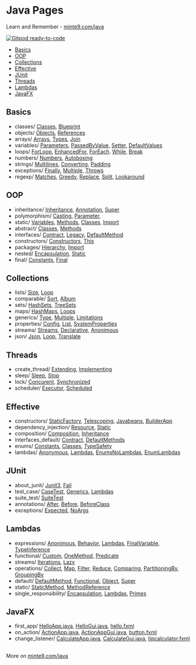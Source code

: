 # Java Pages

Learn and Remember - [minte9.com/java](https://www.minte9.com/java)

[![Gitpod ready-to-code](https://img.shields.io/badge/Gitpod-ready--to--code-blue?logo=gitpod)](https://gitpod.io/#https://github.com/minte9/java-pages)

- [Basics](#basics) 
- [OOP](#oop) 
- [Collections](#collections) 
- [Effective](#effective)
- [JUnit](#junit)
- [Threads](#threads)
- [Lambdas](#lambdas)
- [JavaFX](#javafx)


## Basics
  * classes/ [Classes](/src/main/java/com/minte9/basics/classes/Classes.java), [Blueprint](/src/main/java/com/minte9/basics/classes/Blueprint.java)
  * objects/ [Objects](/src/main/java/com/minte9/basics/objects/Objects.java), [References](/src/main/java/com/minte9/basics/objects/References.java)
  * arrays/ [Arrays](/src/main/java/com/minte9/basics/arrays/Arrays.java), [Types](/src/main/java/com/minte9/basics/arrays/Types.java), [Join](/src/main/java/com/minte9/basics/arrays/Join.java)
  * variables/ [Parameters](/src/main/java/com/minte9/basics/variables/Parameters.java), [PassedByValue](/src/test/java/com/minte9/basics/variables/PassedByValueTest.java), [Setter](/src/main/java/com/minte9/basics/variables/Setter.java), [DefaultValues](/src/main/java/com/minte9/basics/variables/DefaultValues.java)
  * loops/ [ForLoop](/src/main/java/com/minte9/basics/loops/ForLoop.java), [EnhancedFor](/src/main/java/com/minte9/basics/loops/EnhancedFor.java), [ForEach](/src/main/java/com/minte9/basics/loops/ForEach.java). [While](/src/main/java/com/minte9/basics/loops/While.java), [Break](/src/main/java/com/minte9/basics/loops/Break.java)
  * numbers/ [Numbers](/src/main/java/com/minte9/basics/numbers/Numbers.java), [Autoboxing](/src/main/java/com/minte9/basics/numbers/Autoboxing.java) 
  * strings/ [Multilines](/src/main/java/com/minte9/basics/strings/Multilines.java), [Converting](/src/test/java/com/minte9/basics/strings/ConvertingTest.java), [Padding](/src/main/java/com/minte9/basics/strings/Padding.java)
  * exceptions/ [Finally](/src/main/java/com/minte9/basics/exceptions/Finally.java), [Multiple](/src/main/java/com/minte9/basics/exceptions/Multiple.java), [Throws](/src/main/java/com/minte9/basics/exceptions/Throws.java)
  * regexp/ [Matches](/src/main/java/com/minte9/basics/regexp/Matches.java), [Greedy](/src/main/java/com/minte9/basics/regexp/Greedy.java), [Replace](/src/main/java/com/minte9/basics/regexp/Replace.java), [Split](/src/main/java/com/minte9/basics/regexp/Split.java), [Lookaround](/src/test/java/com/minte9/basics/regexp/LookaroundTest.java)

## OOP
  * inheritance/ [Inheritance](/src/main/java/com/minte9/oop/inheritance/Inheritance.java), [Annotation](/src/main/java/com/minte9/oop/inheritance/Annotation.java), [Super](/src/main/java/com/minte9/oop/inheritance/Super.java)
  * polymorphism/ [Casting](/src/main/java/com/minte9/oop//polymorphism/Casting.java), [Parameter](/src/main/java/com/minte9/oop/polymorphism/Parameter.java), 
  * static/ [Variables](/src/main/java/com/minte9/oop/static_keyword/Variables.java), [Methods](/src/main/java/com/minte9/oop/static_keyword/Methods.java), [Classes](/src/main/java/com/minte9/oop/static_keyword/Classes.java), [Import](/src/main/java/com/minte9/oop/static_keyword/Import.java)
  * abstract/ [Classes](/src/main/java/com/minte9/oop/abstract_keyword/Classes.java), [Methods](/src/main/java/com/minte9/oop/abstract_keyword/Methods.java)
  * interfaces/ [Contract](/src/main/java/com/minte9/oop/interfaces/Contract.java), [Legacy](/src/main/java/com/minte9/oop/interfaces/Legacy.java), [DefaultMethod](/src/main/java/com/minte9/oop/interfaces/DefaultMethod.java)
  * constructors/ [Constructors](/src/main/java/com/minte9/oop/constructors/Constructors.java), [This](/src/main/java/com/minte9/oop/constructors/This.java)
  * packages/ [Hierarchy](/src/main/java/com/minte9/oop/packages/Hierarchy.java), [Import](/src/main/java/com/minte9/oop/packages/Import.java)
  * nested/ [Encapsulation](/src/main/java/com/minte9/oop/nested_classes/Encapsulation.java), [Static](/src/main/java/com/minte9/oop/nested_classes/Static.java)
  * final/ [Constants](/src/main/java/com/minte9/oop/final_keyword/Constants.java), [Final](/src/main/java/com/minte9/oop/final_keyword/Final.java)

## Collections
  * lists/ [Size](/src/main/java/com/minte9/collections/lists/Size.java), [Loop](/src/main/java/com/minte9/collections/lists/Loop.java)
  * comparable/ [Sort](/src/main/java/com/minte9/collections/comparable/Sort.java), [Album](/src/main/java/com/minte9/collections/comparable/Album.java)
  * sets/ [HashSets](/src/main/java/com/minte9/collections/sets/HashSets.java), [TreeSets](/src/main/java/com/minte9/collections/sets/TreeSets.java)
  * maps/ [HashMaps](/src/main/java/com/minte9/collections/maps/HashMaps.java), [Loops](/src/main/java/com/minte9/collections/maps/Loops.java)
  * generics/ [Type](/src/main/java/com/minte9/collections/generics/Type.java), [Multiple](/src/main/java/com/minte9/collections/generics/Multiple.java),  [Limitations](/src/main/java/com/minte9/collections/generics/Limitations.java)
  * properties/ [Config](/src/main/java/com/minte9/collections/properties/Config.java), [List](/src/main/java/com/minte9/collections/properties/List.java),  [SystemProperties](/src/main/java/com/minte9/collections/properties/SystemProperties.java)
  * streams/ [Streams](/src/main/java/com/minte9/collections/streams/Streams.java), [Declarative](/src/main/java/com/minte9/collections/streams/Declarative.java),  [Anonimous](/src/main/java/com/minte9/collections/streams/Anonimous.java)
  * json/ [Json](/src/test/java/com/minte9/collections/json/JsonTest.java), [Loop](/src/main/java/com/minte9/collections/json/Loop.java), [Translate](/src/main/java/com/minte9/collections/json/Translate.java)

## Threads
  * create_thread/ [Extending](/src/main/java/com/minte9/threads/create_thread/Extending.java), [Implementing](/src/main/java/com/minte9/threads/create_thread/Implementing.java)
  * sleep/ [Sleep](/src/main/java/com/minte9/threads/sleep/Sleep.java), [Stop](/src/main/java/com/minte9/threads/sleep/Stop.java)
  * lock/ [Concurent](/src/main/java/com/minte9/threads/lock/ConcurentApp.java), [Synchronized](/src/main/java/com/minte9/threads/lock/SynchronizedApp.java)
  * scheduler/ [Executor](/src/main/java/com/minte9/threads/scheduler/Executor.java), [Scheduled](/src/main/java/com/minte9/threads/scheduler/Scheduled.java)

## Effective
  * constructors/ [StaticFactory](/src/main/java/com/minte9/effective/constructors/StaticFactory.java), [Telescoping](/src/main/java/com/minte9/effective/constructors/Telescoping.java), [Javabeans](/src/main/java/com/minte9/effective/constructors/Javabeans.java), [BuilderApp](/src/main/java/com/minte9/effective/constructors/BuilderApp.java)
  * dependency_injection/ [Resource](/src/main/java/com/minte9/effective/dependency_injection/ResourceApp.java), [Static](/src/main/java/com/minte9/effective/dependency_injection/StaticApp.java)
  * composition/ [Composition](/src/main/java/com/minte9/effective/composition/Composition.java), [Inheritance](/src/main/java/com/minte9/effective/composition/Inheritance.java)
  * interfaces_default/ [Contract](/src/main/java/com/minte9/effective/interfaces_default/Contract.java), [DefaultMethods](/src/main/java/com/minte9/effective/interfaces_default/DefaultMethods.java)
  * enums/ [Constants](/src/main/java/com/minte9/effective/enums/Constants.java), [Classes](/src/main/java/com/minte9/effective/enums/Classes.java), [TypeSafety](/src/main/java/com/minte9/effective/enums/TypeSafety.java)
  * lambdas/ [Anonymous](/src/main/java/com/minte9/effective/lambdas/Anonymous.java), [Lambdas](/src/main/java/com/minte9/effective/lambdas/Lambdas.java), [EnumsNoLambdas](/src/main/java/com/minte9/effective/lambdas/EnumsNoLambdas.java), [EnumLambdas](/src/main/java/com/minte9/effective/lambdas/EnumLambdas.java)
    
## JUnit
  * about_junit/ [Junit3](/src/test/java/com/minte9/junit/about_junit/Junit3Test.java), [Fail](/src/test/java/com/minte9/junit/about_junit/FailTest.java)
  * test_case/ [CaseTest](/src/test/java/com/minte9/junit/test_case/CaseTest.java), [Generics](/src/test/java/com/minte9/junit/test_case/GenericsTest.java),  [Lambdas](/src/test/java/com/minte9/junit/test_case/LambdasTest.java)
  * suite_test/ [SuiteTest](/src/test/java/com/minte9/junit/suite_test/)
  * annotations/ [After](/src/test/java/com/minte9/junit/annotations/AfterApp.java), [Before](/src/test/java/com/minte9/junit/annotations/BeforeApp.java),  [BeforeClass](/src/test/java/com/minte9/junit/annotations/BeforeClassApp.java)
  * exceptions/ [Expected](/src/test/java/com/minte9/junit/exceptions/Expected.java), [NoArgs](/src/test/java/com/minte9/junit/exceptions/NoArgs.java)

## Lambdas
  * expressions/ [Anonimous](/src/main/java/com/minte9/lambdas/expressions/Anonimous.java), [Behavior](/src/main/java/com/minte9/lambdas/expressions/Behavior.java), [Lambdas](/src/main/java/com/minte9/lambdas/expressions/Lambdas.java), [FinalVariable](/src/main/java/com/minte9/lambdas/expressions/FinalVariable.java), [TypeInference](/src/main/java/com/minte9/lambdas/expressions/TypeInference.java)
  * functional/ [Custom](/src/main/java/com/minte9/lambdas/functional_interfaces/Custom.java), [OneMethod](/src/main/java/com/minte9/lambdas/functional_interfaces/OneMethod.java), [Predicate](/src/main/java/com/minte9/lambdas/functional_interfaces/PredicateExamples.java)
  * streams/ [Iterations](/src/main/java/com/minte9/lambdas/streams/Iterations.java), [Lazy](/src/main/java/com/minte9/lambdas/streams/Lazy.java)
  * operations/ [Collect](/src/main/java/com/minte9/lambdas/common_operations/Collect.java), [Map](/src/main/java/com/minte9/lambdas/common_operations/MapApp.java), [Filter](/src/main/java/com/minte9/lambdas/common_operations/Filter.java), [Reduce](/src/main/java/com/minte9/lambdas/common_operations/Reduce.java), [Comparing](/src/main/java/com/minte9/lambdas/common_operations/Comparing.java), [PartitioningBy](/src/main/java/com/minte9/lambdas/common_operations/PartitioningBy.java), [GroupingBy](/src/main/java/com/minte9/lambdas/common_operations/GroupingBy.java)
  * default/ [DefaultMethod](/src/main/java/com/minte9/lambdas/default_methods/DefaultMethod.java), [Functional](/src/main/java/com/minte9/lambdas/default_methods/Functional.java), [Object](/src/main/java/com/minte9/lambdas/default_methods/Object.java), [Super](/src/main/java/com/minte9/lambdas/default_methods/Super.java)
  * static/ [StaticMethod](/src/main/java/com/minte9/lambdas/static_methods/StaticMethod.java), [MethodReference](/src/main/java/com/minte9/lambdas/static_methods/MethodReference.java)
  * single_responsibility/ [Encapsulation](/src/main/java/com/minte9/lambdas/single_responsibility/Encapsulation.java), [Lambdas](/src/main/java/com/minte9/lambdas/single_responsibility/Lambdas.java), [Primes](/src/main/java/com/minte9/lambdas/single_responsibility/Primes.java)

## JavaFX
* first_app/ [HelloApp.java](/src/main/java/com/minte9/javafx/first_app/HelloApp.java), [HelloGui.java](/src/main/java/com/minte9/javafx/first_app/HelloGui.java), [hello.fxml](/src/main/java/com/minte9/javafx/first_app/hello.fxml)
* on_action/ [ActionApp.java](/src/main/java/com/minte9/javafx/on_action/ActionApp.java), [ActionAppGui.java](/src/main/java/com/minte9/javafx/on_action/ActionAppGui.java), [button.fxml](/src/main/java/com/minte9/javafx/on_action/button.fxml)
* change_listener/ [CalculateApp.java](/src/main/java/com/minte9/javafx/change_listener/CalculateApp.java), [CalculateGui.java](/src/main/java/com/minte9/javafx/change_listener/CalculateGui.java), [tipcalculator.fxml](/src/main/java/com/minte9/javafx/change_listener/tipcalculator.fxml)


##

More on [minte9.com/java](https://www.minte9.com/java)